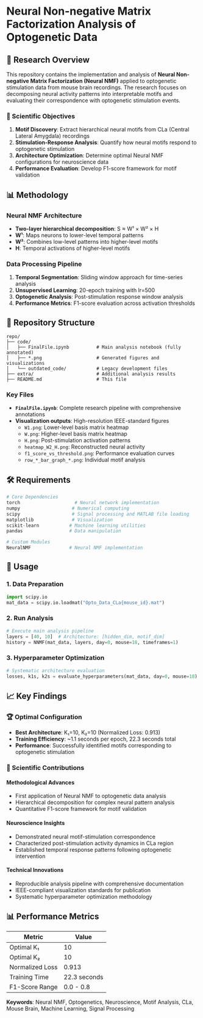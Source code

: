 # Neural Non-negative Matrix Factorization Analysis of Optogenetic Data

## 🧠 Research Overview

This repository contains the implementation and analysis of **Neural Non-negative Matrix Factorization (Neural NMF)** applied to optogenetic stimulation data from mouse brain recordings. The research focuses on decomposing neural activity patterns into interpretable motifs and evaluating their correspondence with optogenetic stimulation events.

### 🔬 Scientific Objectives

1. **Motif Discovery**: Extract hierarchical neural motifs from CLa (Central Lateral Amygdala) recordings
2. **Stimulation-Response Analysis**: Quantify how neural motifs respond to optogenetic stimulation
3. **Architecture Optimization**: Determine optimal Neural NMF configurations for neuroscience data
4. **Performance Evaluation**: Develop F1-score framework for motif validation

## 📊 Methodology

### Neural NMF Architecture

- **Two-layer hierarchical decomposition**: S ≈ W¹ × W² × H
- **W¹**: Maps neurons to lower-level temporal patterns
- **W²**: Combines low-level patterns into higher-level motifs
- **H**: Temporal activations of higher-level motifs

### Data Processing Pipeline

1. **Temporal Segmentation**: Sliding window approach for time-series analysis
2. **Unsupervised Learning**: 20-epoch training with lr=500
3. **Optogenetic Analysis**: Post-stimulation response window analysis
4. **Performance Metrics**: F1-score evaluation across activation thresholds

## 📁 Repository Structure

```
repo/
├── code/
│   ├── FinalFile.ipynb          # Main analysis notebook (fully annotated)
│   ├── *.png                    # Generated figures and visualizations
│   └── outdated_code/           # Legacy development files
├── extra/                       # Additional analysis results
├── README.md                    # This file
```

### Key Files

- **`FinalFile.ipynb`**: Complete research pipeline with comprehensive annotations
- **Visualization outputs**: High-resolution IEEE-standard figures
  - `W1.png`: Lower-level basis matrix heatmap
  - `W.png`: Higher-level basis matrix heatmap
  - `H.png`: Post-stimulation activation patterns
  - `heatmap_W2_H.png`: Reconstructed neural activity
  - `f1_score_vs_threshold.png`: Performance evaluation curves
  - `row_*_bar_graph_*.png`: Individual motif analysis

## 🛠️ Requirements

```python
# Core Dependencies
torch                    # Neural network implementation
numpy                   # Numerical computing
scipy                   # Signal processing and MATLAB file loading
matplotlib              # Visualization
scikit-learn           # Machine learning utilities
pandas                 # Data manipulation

# Custom Modules
NeuralNMF              # Neural NMF implementation
```

## 🚀 Usage

### 1. Data Preparation

```python
import scipy.io
mat_data = scipy.io.loadmat("Opto_Data_CLa{mouse_id}.mat")
```

### 2. Run Analysis

```python
# Execute main analysis pipeline
layers = [40, 10]  # Architecture: [hidden_dim, motif_dim]
history = NNMF(mat_data, layers, day=0, mouse=18, timeframes=1)
```

### 3. Hyperparameter Optimization

```python
# Systematic architecture evaluation
losses, k1s, k2s = evaluate_hyperparameters(mat_data, day=0, mouse=18)
```

## 📈 Key Findings

### 🏆 Optimal Configuration

- **Best Architecture**: K₁=10, K₂=10 (Normalized Loss: 0.913)
- **Training Efficiency**: ~1.1 seconds per epoch, 22.3 seconds total
- **Performance**: Successfully identified motifs corresponding to optogenetic stimulation

### 🧪 Scientific Contributions

#### Methodological Advances

- First application of Neural NMF to optogenetic data analysis
- Hierarchical decomposition for complex neural pattern analysis
- Quantitative F1-score framework for motif validation

#### Neuroscience Insights

- Demonstrated neural motif-stimulation correspondence
- Characterized post-stimulation activity dynamics in CLa region
- Established temporal response patterns following optogenetic intervention

#### Technical Innovations

- Reproducible analysis pipeline with comprehensive documentation
- IEEE-compliant visualization standards for publication
- Systematic hyperparameter optimization methodology

## 📊 Performance Metrics

| Metric          | Value        |
| --------------- | ------------ |
| Optimal K₁      | 10           |
| Optimal K₂      | 10           |
| Normalized Loss | 0.913        |
| Training Time   | 22.3 seconds |
| F1-Score Range  | 0.0 - 0.8    |


**Keywords**: Neural NMF, Optogenetics, Neuroscience, Motif Analysis, CLa, Mouse Brain, Machine Learning, Signal Processing
